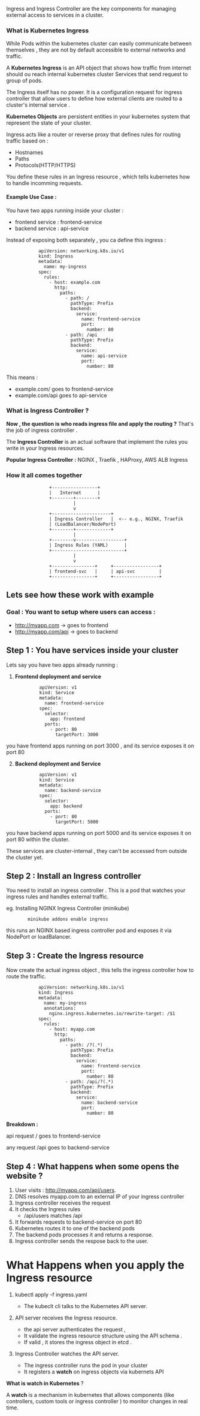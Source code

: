 
Ingress and Ingress Controller are the key components for managing external access to services in a cluster. 
### What is Kubernetes Ingress


While Pods within the kubernetes cluster can easily communicate between themselves , they are not by default accessible to external networks and traffic. 

A **Kubernetes Ingress** is an API object that shows how traffic from internet should ou reach internal kubernetes cluster Services that send request to group of pods. 

The Ingress itself has no power. 
It is a configuration request for ingress controller that allow users to define how external clients are routed to a cluster's internal service . 


**Kubernetes Objects** are persistent entities in your kubernetes system that represent the state of your cluster. 

Ingress acts like a router or reverse proxy that defines rules for routing traffic based on : 

* Hostnames
* Paths 
* Protocols(HTTP/HTTPS)

You define these rules in an Ingress resource  , which tells kubernetes how to handle incomming requests. 


#### Example Use Case : 

You have two apps running inside your cluster : 
* frontend service : frontend-service
* backend service : api-service

Instead of exposing both separately , you ca define this ingress : 


				apiVersion: networking.k8s.io/v1
				kind: Ingress
				metadata:
				  name: my-ingress
				spec:
				  rules:
				    - host: example.com
				      http:
				        paths:
				          - path: /
				            pathType: Prefix
				            backend:
				              service:
				                name: frontend-service
				                port:
				                  number: 80
				          - path: /api
				            pathType: Prefix
				            backend:
				              service:
				                name: api-service
				                port:
				                  number: 80
				

This means : 
* example.com/ goes to frontend-service
* example.com/api goes to api-service





### What is Ingress Controller ?

**Now , the question is who reads ingress file and apply the routing ?**
That's the job of ingress controller . 

The **Ingress Controller** is an actual software that implement the rules you write in your Ingress resources. 


**Popular Ingress Controller :** NGINX , Traefik , HAProxy, AWS ALB Ingress 



### How it all comes together 


					+-----------------+
					|   Internet      |
					+--------+--------+
					         |
					         v
					+----------------------+
					| Ingress Controller   |  <-- e.g., NGINX, Traefik
					| (LoadBalancer/NodePort)
					+--------+-------------+
					         |
					+--------v------------------+
					| Ingress Rules (YAML)      |
					+---------------------------+
					         |
					         v
					+----------------+     +-----------------+
					| frontend-svc   |     | api-svc         |
					+----------------+     +-----------------+




## Lets see how these work with example



### **Goal : You want to setup where users can access :**

* http://myapp.com -> goes to frontend
* http://myapp.com/api -> goes to backend



## Step 1 : You have services inside your cluster

Lets say you have two apps already running : 

1. **Frontend deployment and service** 

				apiVersion: v1
				kind: Service
				metadata:
				  name: frontend-service
				spec:
				  selector:
				    app: frontend
				  ports:
				    - port: 80
				      targetPort: 3000

you have frontend apps running on port 3000 , and its service exposes it on port 80 

2. **Backend deployment and Service** 

				apiVersion: v1
				kind: Service
				metadata:
				  name: backend-service
				spec:
				  selector:
				    app: backend
				  ports:
				    - port: 80
				      targetPort: 5000


you have backend apps running on port 5000 and its service exposes it on port 80 within the cluster. 

These services are cluster-internal , they can't be accessed from outside the cluster yet. 


## Step 2 : Install an Ingress controller 

You need to install an ingress controller . This is a pod that watches your ingress rules and handles external traffic. 

eg. Installing NGINX Ingress Controller (minikube)

			minikube addons enable ingress

this runs an NGINX based ingress controller pod and exposes it via NodePort or loadBalancer. 



## Step 3 : Create the Ingress resource 

Now create the actual ingress object , this tells the ingress controller how to route the traffic. 

				
				apiVersion: networking.k8s.io/v1
				kind: Ingress
				metadata:
				  name: my-ingress
				  annotations:
				    nginx.ingress.kubernetes.io/rewrite-target: /$1
				spec:
				  rules:
				    - host: myapp.com
				      http:
				        paths:
				          - path: /?(.*)
				            pathType: Prefix
				            backend:
				              service:
				                name: frontend-service
				                port:
				                  number: 80
				          - path: /api/?(.*)
				            pathType: Prefix
				            backend:
				              service:
				                name: backend-service
				                port:
				                  number: 80


**Breakdown :** 

api request / goes to frontend-service

any request /api goes to backend-service



## Step 4 : What happens when some opens the website ?


1. User visits : http://myapp.com/api/users. 
2. DNS resolves myapp.com to an external IP of your ingress controller 
3. Ingress controller receives the request 
4. It checks the Ingress rules 
	* /api/users matches /api
5. It forwards requests to backend-service on port 80 
6. Kubernetes routes it to one of the backend pods
7. The backend pods processes it and returns a response. 
8. Ingress controller sends the respose back to the user. 




# **What Happens when you apply the Ingress resource** 


1. kubectl apply -f ingress.yaml
	* The kubeclt cli talks to the Kubernetes API server.


2. API server receives the Ingress resource. 
	* the api server authenticates the request , 
	* It validate the ingress resource structure using the API schema . 
	* If valid , it stores the ingress object in etcd . 

3. Ingress Controller watches the API server. 
	* The ingress controller runs the pod in your cluster
	* It registers a **watch** on ingress objects via kubernets API 


**What is watch in Kubernetes** ?

A **watch** is a mechanism in kubernetes that allows components (like controllers, custom tools or ingress controller ) to monitor changes in real time. 